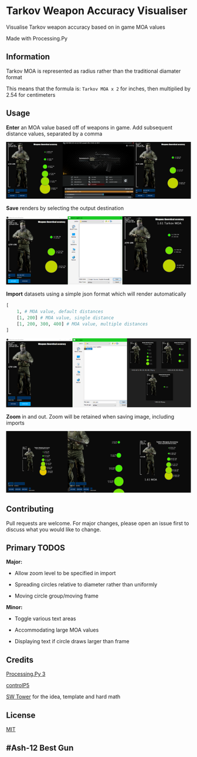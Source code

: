 # Tarkov Weapon Accuracy Visualiser

Visualise Tarkov weapon accuracy based on in game MOA values

Made with Processing.Py

## Information

Tarkov MOA is represented as radius rather than the traditional diamater format

This means that the formula is: ```Tarkov MOA x 2``` for inches, then multiplied by 2.54 for centimeters

## Usage

**Enter** an MOA value based off of weapons in game. Add subsequent distance values, separated by a comma


![ASh-12 Example](/examples/ASh-12Example.png)


**Save** renders by selecting the output destination


![Save Example](/examples/SaveExample.png)


**Import** datasets using a simple json format which will render automatically


```python
[
	1, # MOA value, default distances
	[1, 200] # MOA value, single distance
	[1, 200, 300, 400] # MOA value, multiple distances
]
```


![Import Example](/examples/ImportExample.png)


**Zoom** in and out. Zoom will be retained when saving image, including imports


![Zoom Example](/examples/ZoomExample.png)


## Contributing

Pull requests are welcome. For major changes, please open an issue first to discuss what you would like to change.

## Primary TODOS

**Major:**

- Allow zoom level to be specified in import

- Spreading circles relative to diameter rather than uniformly

- Moving circle group/moving frame

**Minor:**

- Toggle various text areas

- Accommodating large MOA values

- Displaying text if circle draws larger than frame

## Credits

[Processing.Py 3](https://py.processing.org/)

[controlP5](http://www.sojamo.de/libraries/controlP5/)

[SW Tower](https://www.youtube.com/channel/UCwYEdvfGj9kesA2kiIefNJg) for the idea, template and hard math

## License

[MIT](https://choosealicense.com/licenses/mit/)

## #Ash-12 Best Gun